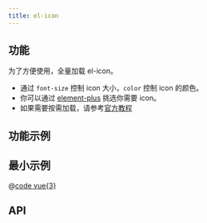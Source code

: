 ```yaml
---
title: el-icon
---
```


## 功能

为了方便使用，全量加载 el-icon。
- 通过 `font-size` 控制 icon 大小，`color` 控制 icon 的颜色。
- 你可以通过 [element-plus](https://element-plus.gitee.io/zh-CN/component/icon.html#%E5%9B%BE%E6%A0%87%E9%9B%86%E5%90%88) 挑选你需要 icon。
- 如果需要按需加载，请参考[官方教程](https://element-plus.gitee.io/zh-CN/component/icon.html)


## 功能示例

<Example />

## 最小示例

@[code vue{3}](@/components/el-icon/docs/simple.vue)

## API

<Usage />

<script setup>
import Example from "@/components/el-icon/docs/example.vue";
import Usage from "@/components/el-icon/docs/usage.vue";
</script>
